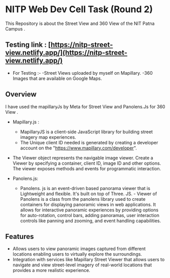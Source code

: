
# NITP Web Dev Cell Task  (Round 2)

This Repository is about the Street View and 360 View of the NIT Patna Campus .

## Testing link : [https://nitp-street-view.netlify.app/](https://nitp-street-view.netlify.app/)

   - For Testing :-
      -Street Views uploaded by myself on Mapillary.
      -360 Images that are available on Google Maps.

## Overview

  I have used the mapillaryJs by Meta for Street View and Panolens.Js for 360 View .


  - Mapillary.js :
	- MapillaryJS is a client-side JavaScript library for building street imagery map experiences.
	- The Unique client ID needed is generated by creating a developer account on the 
          "https://www.mapillary.com/developer".
  - The Viewer object represents the navigable image viewer. Create a Viewer by specifying a container, client ID, image ID and other options. The viewer exposes methods and     events for programmatic interaction.

   - Panolens.js:
	  - Panolens. js is an event-driven based panorama viewer that is Lightweight and flexible. It's built on top of Three. JS.
    - Viewer of Panolens is a class from the panolens library used to create containers for displaying panoramic views in web applications. It allows for interactive panoramic experiences by providing options for auto-rotation, control bars, adding panoramas, user interaction controls like panning and zooming, and event handling capabilities.
	

## Features

 - Allows users to view panoramic images captured from different locations enabling users to virtually explore the surroundings.
 - Integration with services like Mapillary Street Viewer that allows users to navigate and view street-level imagery of real-world locations that provides a more realistic experience.


